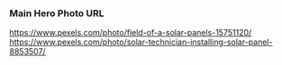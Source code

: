 ### Main Hero Photo URL
https://www.pexels.com/photo/field-of-a-solar-panels-15751120/
https://www.pexels.com/photo/solar-technician-installing-solar-panel-8853507/
